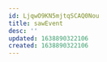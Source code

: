 ```yaml
---
id: LjqwO9KN5mjtqSCAQ0Nou
title: sawEvent
desc: ''
updated: 1638890322106
created: 1638890322106
---
```


